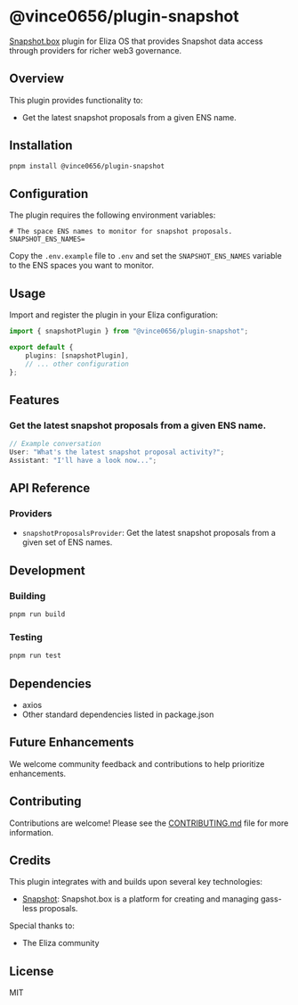 # @vince0656/plugin-snapshot

[Snapshot.box](https://snapshot.box/) plugin for Eliza OS that provides Snapshot data access through providers for richer web3 governance.

## Overview

This plugin provides functionality to:
- Get the latest snapshot proposals from a given ENS name.

## Installation

```bash
pnpm install @vince0656/plugin-snapshot
```

## Configuration

The plugin requires the following environment variables:

```env
# The space ENS names to monitor for snapshot proposals.
SNAPSHOT_ENS_NAMES=
```

Copy the `.env.example` file to `.env` and set the `SNAPSHOT_ENS_NAMES` variable to the ENS spaces you want to monitor.

## Usage

Import and register the plugin in your Eliza configuration:

```typescript
import { snapshotPlugin } from "@vince0656/plugin-snapshot";

export default {
    plugins: [snapshotPlugin],
    // ... other configuration
};
```

## Features

### Get the latest snapshot proposals from a given ENS name.

```typescript
// Example conversation
User: "What's the latest snapshot proposal activity?";
Assistant: "I'll have a look now...";
```

## API Reference


### Providers

- `snapshotProposalsProvider`: Get the latest snapshot proposals from a given set of ENS names.

## Development

### Building

```bash
pnpm run build
```

### Testing

```bash
pnpm run test
```

## Dependencies
- axios
- Other standard dependencies listed in package.json

## Future Enhancements

We welcome community feedback and contributions to help prioritize enhancements.

## Contributing

Contributions are welcome! Please see the [CONTRIBUTING.md](CONTRIBUTING.md) file for more information.

## Credits

This plugin integrates with and builds upon several key technologies:
- [Snapshot](https://snapshot.box/): Snapshot.box is a platform for creating and managing gass-less proposals.

Special thanks to:
- The Eliza community

## License

MIT
